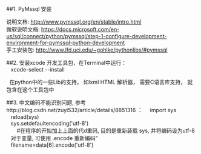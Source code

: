 ##1. PyMssql 安装<br>

说明文档:    http://www.pymssql.org/en/stable/intro.html    <br>
微软说明文档: https://docs.microsoft.com/en-us/sql/connect/python/pymssql/step-1-configure-development-environment-for-pymssql-python-development <br>
手工安装包:  http://www.lfd.uci.edu/~gohlke/pythonlibs/#pymssql <br>
      

##2. 安装xcode 开发工具包，在Terminal中运行：<br>
​
   xcode-select --install <br>
 
   在python中的一些Lib的支持， 如lxml HTML 解析器， 需要C语言库支持， 就包含在这个工具包中

##3. 中文编码不能识别问题, 参考http://blog.csdn.net/zuyi532/article/details/8851316 ：
​
    import sys  
    reload(sys)  
    sys.setdefaultencoding('utf-8')  
    
    #在程序的开始加上上面的代d重码, 目的是重新装载 sys, 并将编码设为utf-8  
    对于变量, 可使用 .encode 重新编码"  
    filename=data[6].encode('utf-8')  
